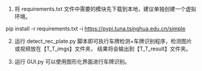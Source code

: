  1. 将 requirements.txt 文件中需要的模块先下载到本地，建议单独创建一个虚拟环境。

   pip install -r requirements.txt -i https://pypi.tuna.tsinghua.edu.cn/simple

2. 运行 detect_rec_plate.py 脚本即可执行车牌检测+车牌识别程序，检测图片或视频放在【T_T_imgs】文件夹，
    结果将会输出到【T_T_result】文件夹。

3. 运行 GUI.py 可以使用图形化界面进行车牌识别。